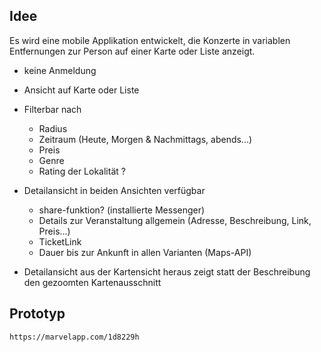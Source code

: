 ## Idee  
Es wird eine mobile Applikation entwickelt, 
die Konzerte in variablen Entfernungen zur Person auf einer Karte oder Liste anzeigt.

* keine Anmeldung   
* Ansicht auf Karte oder Liste  
* Filterbar nach  
    * Radius  
    * Zeitraum (Heute, Morgen & Nachmittags, abends...)  
    * Preis  
    * Genre   
    * Rating der Lokalität ?   

* Detailansicht in beiden Ansichten verfügbar  
    * share-funktion? (installierte Messenger)   
    * Details zur Veranstaltung allgemein (Adresse, Beschreibung, Link, Preis...)      
    * TicketLink  
    * Dauer bis zur Ankunft in allen Varianten (Maps-API)
* Detailansicht aus der Kartensicht heraus zeigt statt der Beschreibung den gezoomten Kartenausschnitt   


## Prototyp  
`https://marvelapp.com/1d8229h`  

